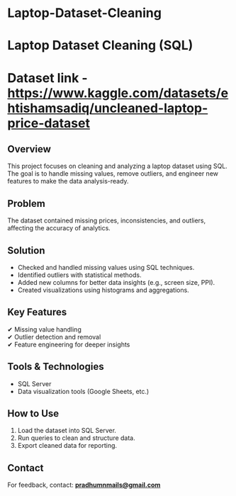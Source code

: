 # Laptop-Dataset-Cleaning
# Laptop Dataset Cleaning (SQL)
# Dataset link - https://www.kaggle.com/datasets/ehtishamsadiq/uncleaned-laptop-price-dataset

## Overview
This project focuses on cleaning and analyzing a laptop dataset using SQL. The goal is to handle missing values, remove outliers, and engineer new features to make the data analysis-ready.

## Problem
The dataset contained missing prices, inconsistencies, and outliers, affecting the accuracy of analytics.

## Solution
- Checked and handled missing values using SQL techniques.
- Identified outliers with statistical methods.
- Added new columns for better data insights (e.g., screen size, PPI).
- Created visualizations using histograms and aggregations.

## Key Features
✔ Missing value handling  
✔ Outlier detection and removal  
✔ Feature engineering for deeper insights

## Tools & Technologies
- SQL Server  
- Data visualization tools (Google Sheets, etc.)

## How to Use
1. Load the dataset into SQL Server.
2. Run queries to clean and structure data.
3. Export cleaned data for reporting.

## Contact
For feedback, contact: **pradhumnmails@gmail.com**
